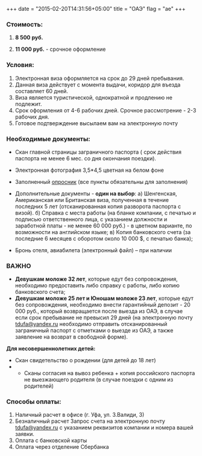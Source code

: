 +++
date = "2015-02-20T14:31:56+05:00"
title = "ОАЭ"
flag = "ae"
+++

### Стоимость: 

1) **8 500 руб.** 

2) **11 000 руб.** - срочное оформление


### Условия:

1. Электронная виза оформляется на срок до 29 дней пребывания.
2. Данная виза действует с момента выдачи, коридор для въезда составляет 60 дней.
3. Виза является туристической, однократной и продлению не подлежит.
5. Срок оформления от 4-6 рабочих дней. Срочное рассмотрение - 2-3 рабочих дня.
6. Готовое подтверждение высылаем вам на электронную почту

### Необходимые документы:

* Скан главной страницы заграничного паспорта ( срок действия паспорта не менее 6 мес. со дня окончания поездки).
* Электронная фотография 3,5*4,5 цветная на белом фоне
* Заполненный [опросник](/forms/emirates.doc) (все пункты обязательны для заполнения)
*  Дополнительные документы - **один на выбор**:
 а) Шенгенская, Американская или Британская виза, полученная в течение последних 5 лет (отсканированная копия разворота паспорта с визой).
 б) Справка с места работы (на бланке компании, с печатью и подписью ответственного лица, с указанием должности и заработной платы - не менее 60 000 руб.) - в цветном варианте, по возможности на английском языке;
 в) Копия банковского счета (за последние 6 месяцев с оборотом около 10 000 $, с печатью банка);
 
* Бронь отеля, авиабилета (электронный файл) – при наличии

### ВАЖНО
 
* **Девушкам моложе 32 лет**, которые едут без сопровождения, необходимо предоставить либо справку с работы, либо копию банковского счета;
* **Девушкам моложе 25 лет и Юношам моложе 23 лет**, которые едут без сопровождения, необходимо внести гарантийный депозит - 20 000 руб., который возвращается после выезда из ОАЭ, в случае если срок пребывание не превысил 29 дней (на электронную почту [tdufa@yandex.ru](mailto:tdufa@yandex.ru) необходимо отправить отсканированный заграничный паспорт с отметками о выезде из ОАЭ, а также заявление на возврат в свободной форме).

**Для несовершеннолетних детей:**

* Скан свидетельство о рождении (для детей до 18 лет)
* * Сканы согласия на вывоз ребенка + копия российского паспорта не выезжающего родителя (в случае поездки с одним из родителей)


### Способы оплаты:

1. Наличный расчет в офисе (г. Уфа, ул. З.Валиди, 3)
2. Безналичный расчет
Запрос счета на электронную почту [tdufa@yandex.ru](mailto:tdufa@yandex.ru)  с указанием реквизитов компании и номера вашей заявки.
3. Оплата с банковской карты
4. Оплата через отделение Сбербанка
